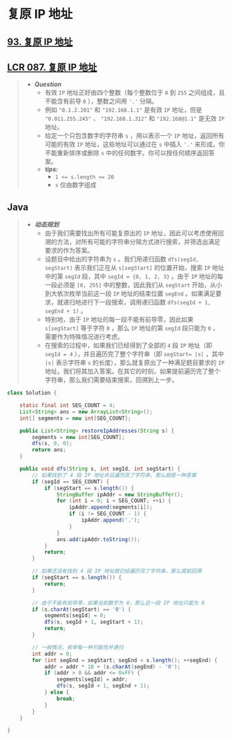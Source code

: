 # 复原 IP 地址

## [93. 复原 IP 地址](https://leetcode.cn/problems/restore-ip-addresses/)

## [LCR 087. 复原 IP 地址](https://leetcode.cn/problems/0on3uN/)

> - ***Question***
>   - 有效 `IP` 地址正好由四个整数（每个整数位于 `0` 到 `255` 之间组成，且不能含有前导 `0` ），整数之间用 `'.'` 分隔。
>   - 例如 `"0.1.2.201"` 和 `"192.168.1.1"` 是有效 `IP` 地址，但是 `"0.011.255.245"` 、 `"192.168.1.312"` 和 `"192.168@1.1"` 是无效 `IP` 地址。
>   - 给定一个只包含数字的字符串 `s` ，用以表示一个 `IP` 地址，返回所有可能的有效 `IP` 地址，这些地址可以通过在 `s` 中插入 `'.'` 来形成。你不能重新排序或删除 `s` 中的任何数字。你可以按任何顺序返回答案。
>   - ***tips:***
>     - `1 <= s.length <= 20`
>     - `s` 仅由数字组成

## Java

> - ***动态规划***
>   - 由于我们需要找出所有可能复原出的 `IP` 地址，因此可以考虑使用回溯的方法，对所有可能的字符串分隔方式进行搜索，并筛选出满足要求的作为答案。
>   - 设题目中给出的字符串为 `s` 。我们用递归函数 `dfs(segId, segStart)` 表示我们正在从 `s[segStart]` 的位置开始，搜索 `IP` 地址中的第 `segId` 段，其中 `segId = {0, 1, 2, 3}` 。由于 `IP` 地址的每一段必须是 `[0, 255]` 中的整数，因此我们从 `segStart` 开始，从小到大依次枚举当前这一段 `IP` 地址的结束位置 `segEnd` 。如果满足要求，就递归地进行下一段搜索，调用递归函数 `dfs(segId + 1, segEnd + 1)` 。
>   - 特别地，由于 `IP` 地址的每一段不能有前导零，因此如果 `s[segStart]` 等于字符 `0` ，那么 `IP` 地址的第 `segId` 段只能为 `0` ，需要作为特殊情况进行考虑。
>   - 在搜索的过程中，如果我们已经得到了全部的 `4` 段 `IP` 地址（即 `segId = 4` ），并且遍历完了整个字符串（即 `segStart= |s|` ，其中 `|s|` 表示字符串 `s` 的长度），那么就复原出了一种满足题目要求的 `IP` 地址，我们将其加入答案。在其它的时刻，如果提前遍历完了整个字符串，那么我们需要结束搜索，回溯到上一步。

```java
class Solution {

    static final int SEG_COUNT = 4;
    List<String> ans = new ArrayList<String>();
    int[] segments = new int[SEG_COUNT];

    public List<String> restoreIpAddresses(String s) {
        segments = new int[SEG_COUNT];
        dfs(s, 0, 0);
        return ans;
    }

    public void dfs(String s, int segId, int segStart) {
        // 如果找到了 4 段 IP 地址并且遍历完了字符串，那么就是一种答案
        if (segId == SEG_COUNT) {
            if (segStart == s.length()) {
                StringBuffer ipAddr = new StringBuffer();
                for (int i = 0; i < SEG_COUNT; ++i) {
                    ipAddr.append(segments[i]);
                    if (i != SEG_COUNT - 1) {
                        ipAddr.append('.');
                    }
                }
                ans.add(ipAddr.toString());
            }
            return;
        }

        // 如果还没有找到 4 段 IP 地址就已经遍历完了字符串，那么提前回溯
        if (segStart == s.length()) {
            return;
        }

        // 由于不能有前导零，如果当前数字为 0，那么这一段 IP 地址只能为 0
        if (s.charAt(segStart) == '0') {
            segments[segId] = 0;
            dfs(s, segId + 1, segStart + 1);
            return;
        }

        // 一般情况，枚举每一种可能性并递归
        int addr = 0;
        for (int segEnd = segStart; segEnd < s.length(); ++segEnd) {
            addr = addr * 10 + (s.charAt(segEnd) - '0');
            if (addr > 0 && addr <= 0xFF) {
                segments[segId] = addr;
                dfs(s, segId + 1, segEnd + 1);
            } else {
                break;
            }
        }
    }

}
```
